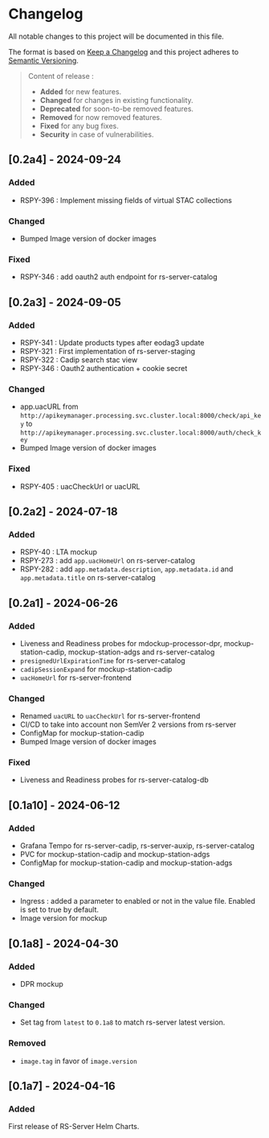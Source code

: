 # Changelog

All notable changes to this project will be documented in this file.

The format is based on [Keep a Changelog](https://keepachangelog.com/en/1.1.0/) and this project adheres to [Semantic Versioning](https://semver.org/spec/v2.0.0.html).

> Content of release :
>
>- **Added** for new features.
>- **Changed** for changes in existing functionality.
>- **Deprecated** for soon-to-be removed features.
>- **Removed** for now removed features.
>- **Fixed** for any bug fixes.
>- **Security** in case of vulnerabilities.

## [0.2a4] - 2024-09-24

### Added

- RSPY-396 : Implement missing fields of virtual STAC collections

### Changed

- Bumped Image version of docker images

### Fixed

- RSPY-346 : add oauth2 auth endpoint for rs-server-catalog

## [0.2a3] - 2024-09-05

### Added

- RSPY-341 : Update products types after eodag3 update
- RSPY-321 : First implementation of rs-server-staging
- RSPY-322 : Cadip search stac view
- RSPY-346 : Oauth2 authentication + cookie secret

### Changed

- app.uacURL from `http://apikeymanager.processing.svc.cluster.local:8000/check/api_key` to `http://apikeymanager.processing.svc.cluster.local:8000/auth/check_key`
- Bumped Image version of docker images

### Fixed

- RSPY-405 : uacCheckUrl or uacURL

## [0.2a2] - 2024-07-18

### Added

- RSPY-40 : LTA mockup
- RSPY-273 : add `app.uacHomeUrl` on rs-server-catalog
- RSPY-282 : add `app.metadata.description`, `app.metadata.id` and `app.metadata.title` on rs-server-catalog

## [0.2a1] - 2024-06-26

### Added

- Liveness and Readiness probes for mdockup-processor-dpr, mockup-station-cadip, mockup-station-adgs and rs-server-catalog
- `presignedUrlExpirationTime` for rs-server-catalog
- `cadipSessionExpand` for mockup-station-cadip
- `uacHomeUrl` for rs-server-frontend

### Changed

- Renamed `uacURL` to `uacCheckUrl` for rs-server-frontend
- CI/CD to take into account non SemVer 2 versions from rs-server
- ConfigMap for mockup-station-cadip
- Bumped Image version of docker images

### Fixed

- Liveness and Readiness probes for rs-server-catalog-db

## [0.1a10] - 2024-06-12

### Added

- Grafana Tempo for rs-server-cadip, rs-server-auxip, rs-server-catalog
- PVC for mockup-station-cadip and mockup-station-adgs
- ConfigMap for mockup-station-cadip and mockup-station-adgs

### Changed

- Ingress : added a parameter to enabled or not in the value file. Enabled is set to true by default.
- Image version for mockup

## [0.1a8] - 2024-04-30

### Added

- DPR mockup

### Changed

- Set tag from `latest` to `0.1a8` to match rs-server latest version.

### Removed

- `image.tag` in favor of `image.version`

## [0.1a7] - 2024-04-16

### Added

First release of RS-Server Helm Charts.
